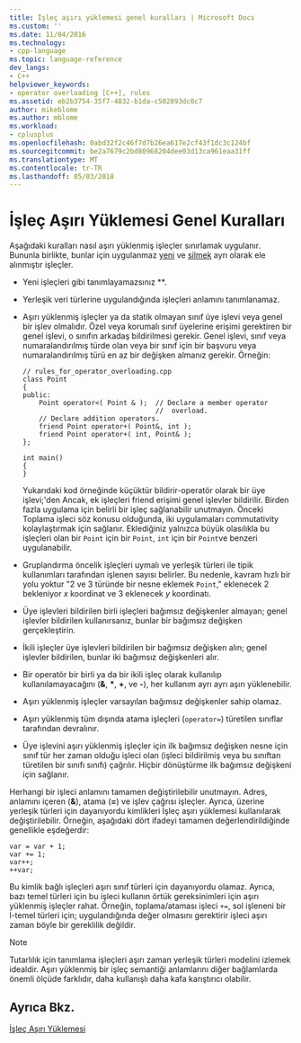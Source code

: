 ```yaml
---
title: İşleç aşırı yüklemesi genel kuralları | Microsoft Docs
ms.custom: ''
ms.date: 11/04/2016
ms.technology:
- cpp-language
ms.topic: language-reference
dev_langs:
- C++
helpviewer_keywords:
- operator overloading [C++], rules
ms.assetid: eb2b3754-35f7-4832-b1da-c502893dc0c7
author: mikeblome
ms.author: mblome
ms.workload:
- cplusplus
ms.openlocfilehash: 0abd32f2c46f7d7b26ea617e2cf43f1dc3c124bf
ms.sourcegitcommit: be2a7679c2bd80968204dee03d13ca961eaa31ff
ms.translationtype: MT
ms.contentlocale: tr-TR
ms.lasthandoff: 05/03/2018
---
```

# <a name="general-rules-for-operator-overloading"></a>İşleç Aşırı Yüklemesi Genel Kuralları
Aşağıdaki kuralları nasıl aşırı yüklenmiş işleçler sınırlamak uygulanır. Bununla birlikte, bunlar için uygulanmaz [yeni](../cpp/new-operator-cpp.md) ve [silmek](../cpp/delete-operator-cpp.md) ayrı olarak ele alınmıştır işleçler.  
  
-   Yeni işleçleri gibi tanımlayamazsınız **.  
  
-   Yerleşik veri türlerine uygulandığında işleçleri anlamını tanımlanamaz.  
  
-   Aşırı yüklenmiş işleçler ya da statik olmayan sınıf üye işlevi veya genel bir işlev olmalıdır. Özel veya korumalı sınıf üyelerine erişimi gerektiren bir genel işlevi, o sınıfın arkadaş bildirilmesi gerekir. Genel işlevi, sınıf veya numaralandırılmış türde olan veya bir sınıf için bir başvuru veya numaralandırılmış türü en az bir değişken almanız gerekir. Örneğin:  
  
    ```  
    // rules_for_operator_overloading.cpp  
    class Point  
    {  
    public:  
        Point operator<( Point & );  // Declare a member operator   
                                     //  overload.  
        // Declare addition operators.  
        friend Point operator+( Point&, int );  
        friend Point operator+( int, Point& );  
    };  
  
    int main()  
    {  
    }  
    ```  
  
     Yukarıdaki kod örneğinde küçüktür bildirir-operatör olarak bir üye işlevi;'den Ancak, ek işleçleri friend erişimi genel işlevler bildirilir. Birden fazla uygulama için belirli bir işleç sağlanabilir unutmayın. Önceki Toplama işleci söz konusu olduğunda, iki uygulamaları commutativity kolaylaştırmak için sağlanır. Eklediğiniz yalnızca büyük olasılıkla bu işleçleri olan bir `Point` için bir `Point`, `int` için bir `Point`ve benzeri uygulanabilir.  
  
-   Gruplandırma öncelik işleçleri uymalı ve yerleşik türleri ile tipik kullanımları tarafından işlenen sayısı belirler. Bu nedenle, kavram hızlı bir yolu yoktur "2 ve 3 türünde bir nesne eklemek `Point`," eklenecek 2 bekleniyor *x* koordinat ve 3 eklenecek *y* koordinatı.  
  
-   Üye işlevleri bildirilen birli işleçleri bağımsız değişkenler almayan; genel işlevler bildirilen kullanırsanız, bunlar bir bağımsız değişken gerçekleştirin.  
  
-   İkili işleçler üye işlevleri bildirilen bir bağımsız değişken alın; genel işlevler bildirilen, bunlar iki bağımsız değişkenleri alır.  
  
-   Bir operatör bir birli ya da bir ikili işleç olarak kullanılıp kullanılamayacağını (**&**, **\***, **+**, ve **-**), her kullanım ayrı ayrı aşırı yüklenebilir.  
  
-   Aşırı yüklenmiş işleçler varsayılan bağımsız değişkenler sahip olamaz.  
  
-   Aşırı yüklenmiş tüm dışında atama işleçleri (`operator=`) türetilen sınıflar tarafından devralınır.  
  
-   Üye işlevini aşırı yüklenmiş işleçler için ilk bağımsız değişken nesne için sınıf tür her zaman olduğu işleci olan (işleci bildirilmiş veya bu sınıftan türetilen bir sınıfı sınıfı) çağrılır. Hiçbir dönüştürme ilk bağımsız değişkeni için sağlanır.  
  
 Herhangi bir işleci anlamını tamamen değiştirilebilir unutmayın. Adres, anlamını içeren (**&**), atama (**=**) ve işlev çağrısı işleçler. Ayrıca, üzerine yerleşik türleri için dayanıyordu kimlikleri İşleç aşırı yüklemesi kullanılarak değiştirilebilir. Örneğin, aşağıdaki dört ifadeyi tamamen değerlendirildiğinde genellikle eşdeğerdir:  
  
```  
var = var + 1;  
var += 1;  
var++;  
++var;  
```  
  
 Bu kimlik bağlı işleçleri aşırı sınıf türleri için dayanıyordu olamaz. Ayrıca, bazı temel türleri için bu işleci kullanın örtük gereksinimleri için aşırı yüklenmiş işleçler rahat. Örneğin, toplama/ataması işleci `+=`, sol işleneni bir l-temel türleri için; uygulandığında değer olmasını gerektirir işleci aşırı zaman böyle bir gereklilik değildir.  
  
> [!NOTE]
>  Tutarlılık için tanımlama işleçleri aşırı zaman yerleşik türleri modelini izlemek idealdir. Aşırı yüklenmiş bir işleç semantiği anlamlarını diğer bağlamlarda önemli ölçüde farklıdır, daha kullanışlı daha kafa karıştırıcı olabilir.  
  
## <a name="see-also"></a>Ayrıca Bkz.  
 [İşleç Aşırı Yüklemesi](../cpp/operator-overloading.md)